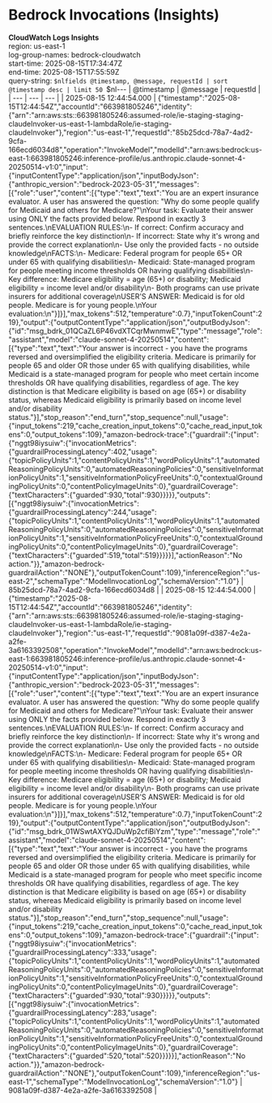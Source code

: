 ﻿# Bedrock Invocations (Insights)

**CloudWatch Logs Insights**  
region: us-east-1  
log-group-names: bedrock-cloudwatch  
start-time: 2025-08-15T17:34:47Z  
end-time: 2025-08-15T17:55:59Z  
query-string:
`$nlfields @timestamp, @message, requestId
| sort @timestamp desc
| limit 50
`$nl---
| @timestamp | @message | requestId |
| --- | --- | --- |
| 2025-08-15 12:44:54.000 | {"timestamp":"2025-08-15T12:44:54Z","accountId":"663981805246","identity":{"arn":"arn:aws:sts::663981805246:assumed-role/ie-staging-staging-claudeInvoker-us-east-1-lambdaRole/ie-staging-claudeInvoker"},"region":"us-east-1","requestId":"85b25dcd-78a7-4ad2-9cfa-166ecd6034d8","operation":"InvokeModel","modelId":"arn:aws:bedrock:us-east-1:663981805246:inference-profile/us.anthropic.claude-sonnet-4-20250514-v1:0","input":{"inputContentType":"application/json","inputBodyJson":{"anthropic_version":"bedrock-2023-05-31","messages":[{"role":"user","content":[{"type":"text","text":"You are an expert insurance evaluator. A user has answered the question: \"Why do some people qualify for Medicaid and others for Medicare?\"\nYour task: Evaluate their answer using ONLY the facts provided below. Respond in exactly 3 sentences.\nEVALUATION RULES:\n- If correct: Confirm accuracy and briefly reinforce the key distinction\n- If incorrect: State why it's wrong and provide the correct explanation\n- Use only the provided facts - no outside knowledge\nFACTS:\n- Medicare: Federal program for people 65+ OR under 65 with qualifying disabilities\n- Medicaid: State-managed program for people meeting income thresholds OR having qualifying disabilities\n- Key difference: Medicare eligibility = age (65+) or disability; Medicaid eligibility = income level and/or disability\n- Both programs can use private insurers for additional coverage\nUSER'S ANSWER: Medicaid is for old people. Medicare is for young people.\nYour evaluation:\n"}]}],"max_tokens":512,"temperature":0.7},"inputTokenCount":219},"output":{"outputContentType":"application/json","outputBodyJson":{"id":"msg_bdrk_01QCaZL6P46vdXTCqrMwnmwE","type":"message","role":"assistant","model":"claude-sonnet-4-20250514","content":[{"type":"text","text":"Your answer is incorrect - you have the programs reversed and oversimplified the eligibility criteria. Medicare is primarily for people 65 and older OR those under 65 with qualifying disabilities, while Medicaid is a state-managed program for people who meet certain income thresholds OR have qualifying disabilities, regardless of age. The key distinction is that Medicare eligibility is based on age (65+) or disability status, whereas Medicaid eligibility is primarily based on income level and/or disability status."}],"stop_reason":"end_turn","stop_sequence":null,"usage":{"input_tokens":219,"cache_creation_input_tokens":0,"cache_read_input_tokens":0,"output_tokens":109},"amazon-bedrock-trace":{"guardrail":{"input":{"nggt98iysuiw":{"invocationMetrics":{"guardrailProcessingLatency":402,"usage":{"topicPolicyUnits":1,"contentPolicyUnits":1,"wordPolicyUnits":1,"automatedReasoningPolicyUnits":0,"automatedReasoningPolicies":0,"sensitiveInformationPolicyUnits":1,"sensitiveInformationPolicyFreeUnits":0,"contextualGroundingPolicyUnits":0,"contentPolicyImageUnits":0},"guardrailCoverage":{"textCharacters":{"guarded":930,"total":930}}}}},"outputs":[{"nggt98iysuiw":{"invocationMetrics":{"guardrailProcessingLatency":244,"usage":{"topicPolicyUnits":1,"contentPolicyUnits":1,"wordPolicyUnits":1,"automatedReasoningPolicyUnits":0,"automatedReasoningPolicies":0,"sensitiveInformationPolicyUnits":1,"sensitiveInformationPolicyFreeUnits":0,"contextualGroundingPolicyUnits":0,"contentPolicyImageUnits":0},"guardrailCoverage":{"textCharacters":{"guarded":519,"total":519}}}}}],"actionReason":"No action."}},"amazon-bedrock-guardrailAction":"NONE"},"outputTokenCount":109},"inferenceRegion":"us-east-2","schemaType":"ModelInvocationLog","schemaVersion":"1.0"} | 85b25dcd-78a7-4ad2-9cfa-166ecd6034d8 |
| 2025-08-15 12:44:54.000 | {"timestamp":"2025-08-15T12:44:54Z","accountId":"663981805246","identity":{"arn":"arn:aws:sts::663981805246:assumed-role/ie-staging-staging-claudeInvoker-us-east-1-lambdaRole/ie-staging-claudeInvoker"},"region":"us-east-1","requestId":"9081a09f-d387-4e2a-a2fe-3a6163392508","operation":"InvokeModel","modelId":"arn:aws:bedrock:us-east-1:663981805246:inference-profile/us.anthropic.claude-sonnet-4-20250514-v1:0","input":{"inputContentType":"application/json","inputBodyJson":{"anthropic_version":"bedrock-2023-05-31","messages":[{"role":"user","content":[{"type":"text","text":"You are an expert insurance evaluator. A user has answered the question: \"Why do some people qualify for Medicaid and others for Medicare?\"\nYour task: Evaluate their answer using ONLY the facts provided below. Respond in exactly 3 sentences.\nEVALUATION RULES:\n- If correct: Confirm accuracy and briefly reinforce the key distinction\n- If incorrect: State why it's wrong and provide the correct explanation\n- Use only the provided facts - no outside knowledge\nFACTS:\n- Medicare: Federal program for people 65+ OR under 65 with qualifying disabilities\n- Medicaid: State-managed program for people meeting income thresholds OR having qualifying disabilities\n- Key difference: Medicare eligibility = age (65+) or disability; Medicaid eligibility = income level and/or disability\n- Both programs can use private insurers for additional coverage\nUSER'S ANSWER: Medicaid is for old people. Medicare is for young people.\nYour evaluation:\n"}]}],"max_tokens":512,"temperature":0.7},"inputTokenCount":219},"output":{"outputContentType":"application/json","outputBodyJson":{"id":"msg_bdrk_01WSwtAXYQJDuWp2cfiBiYzm","type":"message","role":"assistant","model":"claude-sonnet-4-20250514","content":[{"type":"text","text":"Your answer is incorrect - you have the programs reversed and oversimplified the eligibility criteria. Medicare is primarily for people 65 and older OR those under 65 with qualifying disabilities, while Medicaid is a state-managed program for people who meet specific income thresholds OR have qualifying disabilities, regardless of age. The key distinction is that Medicare eligibility is based on age (65+) or disability status, whereas Medicaid eligibility is primarily based on income level and/or disability status."}],"stop_reason":"end_turn","stop_sequence":null,"usage":{"input_tokens":219,"cache_creation_input_tokens":0,"cache_read_input_tokens":0,"output_tokens":109},"amazon-bedrock-trace":{"guardrail":{"input":{"nggt98iysuiw":{"invocationMetrics":{"guardrailProcessingLatency":333,"usage":{"topicPolicyUnits":1,"contentPolicyUnits":1,"wordPolicyUnits":1,"automatedReasoningPolicyUnits":0,"automatedReasoningPolicies":0,"sensitiveInformationPolicyUnits":1,"sensitiveInformationPolicyFreeUnits":0,"contextualGroundingPolicyUnits":0,"contentPolicyImageUnits":0},"guardrailCoverage":{"textCharacters":{"guarded":930,"total":930}}}}},"outputs":[{"nggt98iysuiw":{"invocationMetrics":{"guardrailProcessingLatency":283,"usage":{"topicPolicyUnits":1,"contentPolicyUnits":1,"wordPolicyUnits":1,"automatedReasoningPolicyUnits":0,"automatedReasoningPolicies":0,"sensitiveInformationPolicyUnits":1,"sensitiveInformationPolicyFreeUnits":0,"contextualGroundingPolicyUnits":0,"contentPolicyImageUnits":0},"guardrailCoverage":{"textCharacters":{"guarded":520,"total":520}}}}}],"actionReason":"No action."}},"amazon-bedrock-guardrailAction":"NONE"},"outputTokenCount":109},"inferenceRegion":"us-east-1","schemaType":"ModelInvocationLog","schemaVersion":"1.0"} | 9081a09f-d387-4e2a-a2fe-3a6163392508 |

